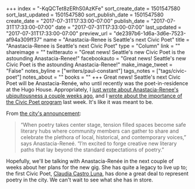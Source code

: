+++
index = "-KqQCTet8zERhS0AzKFe"
sort_create_date = 1501547580
sort_last_updated = 1501547580
sort_publish_date = 1501547580
create_date = "2017-07-31T17:33:00-07:00"
publish_date = "2017-07-31T17:33:00-07:00"
date = "2017-07-31T17:33:00-07:00"
last_updated = "2017-07-31T17:33:00-07:00"
preview_url = "de2397b6-1d6a-3d6e-7523-af94a309ff37"
name = "Anastacia-Renee is Seattle's next Civic Poet"
title = "Anastacia-Renee is Seattle's next Civic Poet"
type = "Column"
link = ""
shareimage = ""
twitterauto = "Great news! Seattle's new Civic Poet is the astounding Anastacia-Renee!"
facebookauto = "Great news! Seattle's new Civic Poet is the astounding Anastacia-Renee!"
make_image_tweet = "False"
notes_byline = ["writers/paul-constant"]
tags_notes = ["tags/civic-poet"]
notes_about = ""
books = ""
+++
Great news! Seattle's next Civic Poet will be Anastacia-Renée, who until recently was the poet-in-residence at the Hugo House. Appropriately, I [just wrote about Anastacia-Renee's ubiquitousness a couple weeks ago](http://www.seattlereviewofbooks.com/notes/2017/07/19/literary-event-of-the-week-forget-it-reading-at-elliott-bay-book-company/), and I [wrote about the importance of the Civic Poet program](http://www.seattlereviewofbooks.com/reviews/we-the-poems/) last week. It's like it was meant to be.

From [the city's announcement](http://artbeat.seattle.gov/2017/07/31/anastacia-renee-tolbert-selected-as-seattles-next-civic-poet/):

<blockquote>“When poetry takes center stage, tension filled spaces become safe literary hubs where community members can gather to share and celebrate the plethora of local, historical, and contemporary voices,” says Anastacia-Reneé. “I’m excited to forge creative new literary paths that lay beyond the standard expectations of poetry.”</blockquote>

Hopefully, we'll be talking with Anastacia-Renée in the next couple of weeks about her plans for the new gig. She has quite a legacy to live up to; the first Civic Poet, [Claudia Castro Luna](http://www.seattlereviewofbooks.com/authors/claudia-castro-luna/), has done a great deal to represent poetry in the city. We can't wait to see what she has in store.